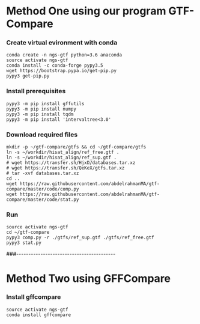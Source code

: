 
# Method One using our program GTF-Compare

### Create virtual evironment with conda
```
conda create -n ngs-gtf python=3.6 anaconda
source activate ngs-gtf
conda install -c conda-forge pypy3.5
wget https://bootstrap.pypa.io/get-pip.py
pypy3 get-pip.py
```
### Install prerequisites
```
pypy3 -m pip install gffutils
pypy3 -m pip install numpy
pypy3 -m pip install tqdm
pypy3 -m pip install 'intervaltree<3.0'
```
### Download required files
```
mkdir -p ~/gtf-compare/gtfs && cd ~/gtf-compare/gtfs
ln -s ~/workdir/hisat_align/ref_free.gtf .
ln -s ~/workdir/hisat_align/ref_sup.gtf .
# wget https://transfer.sh/HjxD/databases.tar.xz
# wget https://transfer.sh/QeKeX/gtfs.tar.xz
# tar -xvf databases.tar.xz
cd ..
wget https://raw.githubusercontent.com/abdelrahmanMA/gtf-compare/master/code/comp.py
wget https://raw.githubusercontent.com/abdelrahmanMA/gtf-compare/master/code/stat.py
```
### Run
```
source activate ngs-gtf
cd ~/gtf-compare
pypy3 comp.py -r ./gtfs/ref_sup.gtf ./gtfs/ref_free.gtf
pypy3 stat.py
```
###-----------------------------------------

# Method Two using GFFCompare

### Install gffcompare
```
source activate ngs-gtf
conda install gffcompare
```
